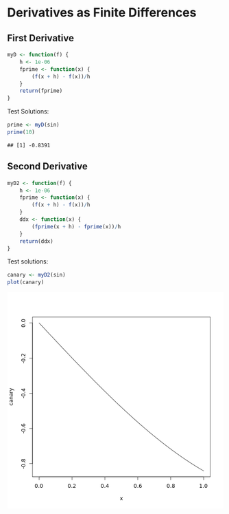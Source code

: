 Derivatives as Finite Differences
==================================
## First Derivative

```r
myD <- function(f) {
    h <- 1e-06
    fprime <- function(x) {
        (f(x + h) - f(x))/h
    }
    return(fprime)
}
```

Test Solutions:

```r
prime <- myD(sin)
prime(10)
```

```
## [1] -0.8391
```

## Second Derivative

```r
myD2 <- function(f) {
    h <- 1e-06
    fprime <- function(x) {
        (f(x + h) - f(x))/h
    }
    ddx <- function(x) {
        (fprime(x + h) - fprime(x))/h
    }
    return(ddx)
}
```

Test solutions:

```r
canary <- myD2(sin)
plot(canary)
```

![plot of chunk unnamed-chunk-4](figure/unnamed-chunk-4.png) 

